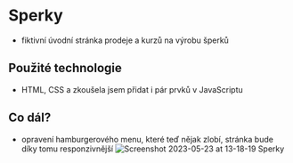 # Sperky
- fiktivní úvodní stránka prodeje a kurzů na výrobu šperků
## Použité technologie
- HTML, CSS a zkoušela jsem přidat i pár prvků v JavaScriptu
## Co dál?
- opravení hamburgerového menu, které teď nějak zlobí, stránka bude díky tomu responzivnější
![Screenshot 2023-05-23 at 13-18-19 Sperky](https://github.com/dostalovamagdalena/Sperky/assets/126899248/f09385ff-a584-46ad-83ce-13f61d04d73c)
